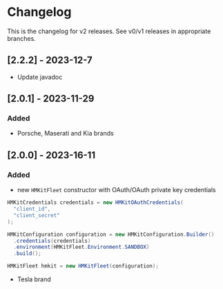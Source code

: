 # Changelog

This is the changelog for v2 releases. See v0/v1 releases in appropriate branches.

## [2.2.2] - 2023-12-7

- Update javadoc

## [2.0.1] - 2023-11-29

### Added

- Porsche, Maserati and Kia brands

## [2.0.0] - 2023-16-11

### Added
- new `HMKitFleet` constructor with OAuth/OAuth private key credentials

```java
HMKitCredentials credentials = new HMKitOAuthCredentials(
  "client_id",
  "client_secret"
);

HMKitConfiguration configuration = new HMKitConfiguration.Builder()
  .credentials(credentials)
  .environment(HMKitFleet.Environment.SANDBOX)
  .build();

HMKitFleet hmkit = new HMKitFleet(configuration);
```

- Tesla brand